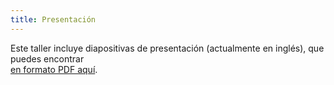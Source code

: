 ```yaml
---
title: Presentación
---
```


Este taller incluye diapositivas de presentación (actualmente en inglés), que puedes encontrar  
[en formato PDF aquí](assets/presentations/osm-workshop.pdf).
